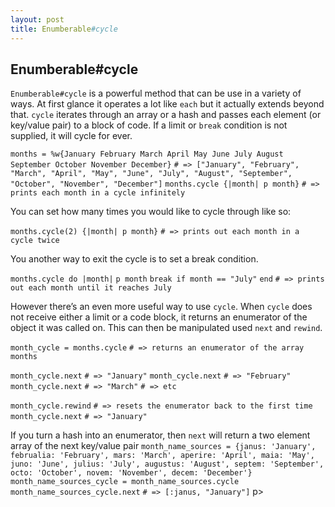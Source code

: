 ```yaml
---
layout: post
title: Enumberable#cycle
---
```

## Enumberable#cycle

`Enumberable#cycle` is a powerful method that can be use in a variety of ways.
At first glance it operates a lot like `each` but it actually extends beyond that.
`cycle` iterates through an array or a hash and passes each element (or key/value pair) to a block of code. If a limit or `break` condition is not supplied, it will cycle for ever.

`months = %w{January February March April May June July August September October November December}`
`# => ["January", "February", "March", "April", "May", "June", "July", "August", "September", "October", "November", "December"]`
`months.cycle {|month| p month}`
`# => prints each month in a cycle infinitely`

You can set how many times you would like to cycle through like so:

`months.cycle(2) {|month| p month}`
`# => prints out each month in a cycle twice`

You another way to exit the cycle is to set a break condition.

`months.cycle do |month|`
  `p month`
  `break if month == "July"`
`end`
`# => prints out each month until it reaches July`

However there’s an even more useful way to use `cycle`.
When `cycle` does not receive either a limit or a code block, it returns an enumerator of the object it was called on.
This can then be manipulated used `next` and `rewind`.

`month_cycle = months.cycle`
`# => returns an enumerator of the array months`

`month_cycle.next`
`# => "January"`
`month_cycle.next`
`# => "February"`
`month_cycle.next`
`# => "March"`
`# => etc`

`month_cycle.rewind`
`# => resets the enumerator back to the first time`
`month_cycle.next`
`# => "January"`

If you turn a hash into an enumerator, then `next` will return a two element array of the next key/value pair
`month_name_sources = {janus: 'January', februalia: 'February', mars: 'March', aperire: 'April', maia: 'May', juno: 'June', julius: 'July', augustus: 'August', septem: 'September', octo: 'October', novem: 'November', decem: 'December'}`
`month_name_sources_cycle = month_name_sources.cycle`
`month_name_sources_cycle.next`
`# => [:janus, "January"]`
p>